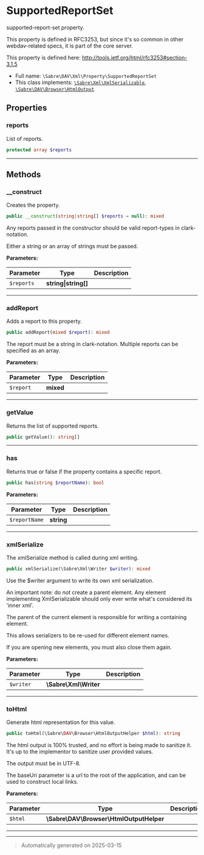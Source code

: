 
# SupportedReportSet

supported-report-set property.

This property is defined in RFC3253, but since it's
so common in other webdav-related specs, it is part of the core server.

This property is defined here:
http://tools.ietf.org/html/rfc3253#section-3.1.5

* Full name: `\Sabre\DAV\Xml\Property\SupportedReportSet`
* This class implements:
[`\Sabre\Xml\XmlSerializable`](../../../Xml/XmlSerializable.md), [`\Sabre\DAV\Browser\HtmlOutput`](../../Browser/HtmlOutput.md)



## Properties


### reports

List of reports.

```php
protected array $reports
```






***

## Methods


### __construct

Creates the property.

```php
public __construct(string|string[] $reports = null): mixed
```

Any reports passed in the constructor
should be valid report-types in clark-notation.

Either a string or an array of strings must be passed.






**Parameters:**

| Parameter | Type | Description |
|-----------|------|-------------|
| `$reports` | **string&#124;string[]** |  |





***

### addReport

Adds a report to this property.

```php
public addReport(mixed $report): mixed
```

The report must be a string in clark-notation.
Multiple reports can be specified as an array.






**Parameters:**

| Parameter | Type | Description |
|-----------|------|-------------|
| `$report` | **mixed** |  |





***

### getValue

Returns the list of supported reports.

```php
public getValue(): string[]
```












***

### has

Returns true or false if the property contains a specific report.

```php
public has(string $reportName): bool
```








**Parameters:**

| Parameter | Type | Description |
|-----------|------|-------------|
| `$reportName` | **string** |  |





***

### xmlSerialize

The xmlSerialize method is called during xml writing.

```php
public xmlSerialize(\Sabre\Xml\Writer $writer): mixed
```

Use the $writer argument to write its own xml serialization.

An important note: do _not_ create a parent element. Any element
implementing XmlSerializable should only ever write what's considered
its 'inner xml'.

The parent of the current element is responsible for writing a
containing element.

This allows serializers to be re-used for different element names.

If you are opening new elements, you must also close them again.






**Parameters:**

| Parameter | Type | Description |
|-----------|------|-------------|
| `$writer` | **\Sabre\Xml\Writer** |  |





***

### toHtml

Generate html representation for this value.

```php
public toHtml(\Sabre\DAV\Browser\HtmlOutputHelper $html): string
```

The html output is 100% trusted, and no effort is being made to sanitize
it. It's up to the implementor to sanitize user provided values.

The output must be in UTF-8.

The baseUri parameter is a url to the root of the application, and can
be used to construct local links.






**Parameters:**

| Parameter | Type | Description |
|-----------|------|-------------|
| `$html` | **\Sabre\DAV\Browser\HtmlOutputHelper** |  |





***


***
> Automatically generated on 2025-03-15
